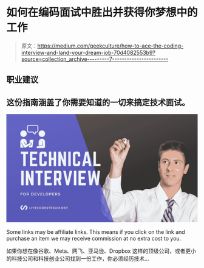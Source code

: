 # 如何在编码面试中胜出并获得你梦想中的工作

> 原文：<https://medium.com/geekculture/how-to-ace-the-coding-interview-and-land-your-dream-job-70d4082553b9?source=collection_archive---------7----------------------->

## 职业建议

## 这份指南涵盖了你需要知道的一切来搞定技术面试。

![](img/fb2d21014d361452b0d880fb5dbd9f92.png)

Some links may be affiliate links. This means if you click on the link and purchase an item we may receive commission at no extra cost to you.

如果你想在像谷歌、Meta、网飞、亚马逊、Dropbox 这样的顶级公司，或者更小的科技公司和科技创业公司找到一份工作，你必须经历技术…